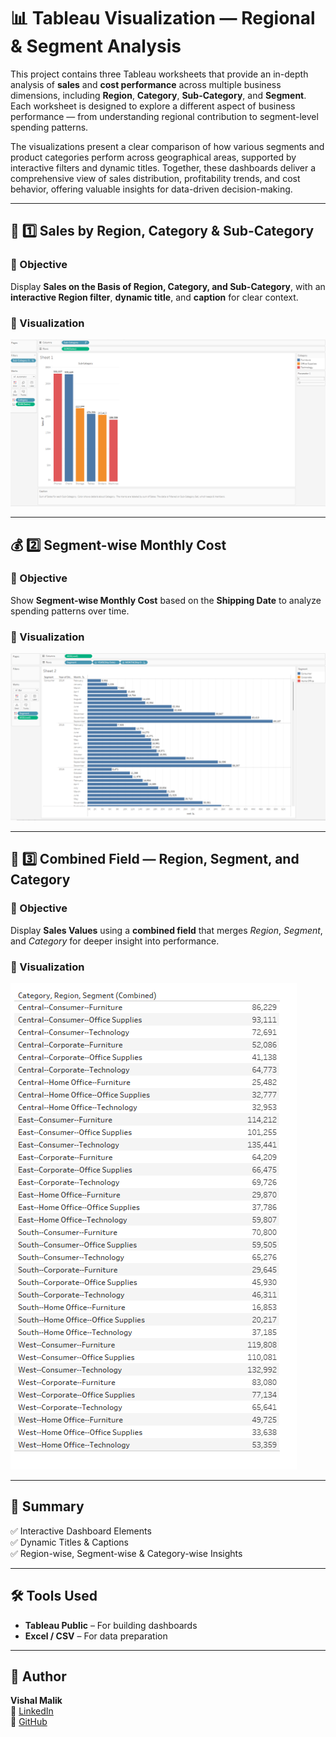 # 📊 Tableau Visualization — Regional & Segment Analysis  

This project contains three Tableau worksheets that provide an in-depth analysis of **sales** and **cost performance** across multiple business dimensions, including **Region**, **Category**, **Sub-Category**, and **Segment**. Each worksheet is designed to explore a different aspect of business performance — from understanding regional contribution to segment-level spending patterns.  

The visualizations present a clear comparison of how various segments and product categories perform across geographical areas, supported by interactive filters and dynamic titles. Together, these dashboards deliver a comprehensive view of sales distribution, profitability trends, and cost behavior, offering valuable insights for data-driven decision-making.

---

## 🧩 1️⃣ Sales by Region, Category & Sub-Category  

### 🔹 Objective  
Display **Sales on the Basis of Region, Category, and Sub-Category**, with an **interactive Region filter**, **dynamic title**, and **caption** for clear context.  

### 📸 Visualization  
![Sales by Region, Category & Sub-Category](images/Screenshot%202025-10-30%20115322.png)

---

## 💰 2️⃣ Segment-wise Monthly Cost  

### 🔹 Objective  
Show **Segment-wise Monthly Cost** based on the **Shipping Date** to analyze spending patterns over time.  

### 📸 Visualization  
![Segment-wise Monthly Cost](images/Screenshot%202025-10-30%20115337.png)

---

## 🧾 3️⃣ Combined Field — Region, Segment, and Category  

### 🔹 Objective  
Display **Sales Values** using a **combined field** that merges *Region*, *Segment*, and *Category* for deeper insight into performance.  

### 📸 Visualization  
![Sales Value by Combined Field](images/Screenshot%202025-10-30%20125851.png)

---

## 🏁 Summary  

✅ Interactive Dashboard Elements  
✅ Dynamic Titles & Captions  
✅ Region-wise, Segment-wise & Category-wise Insights  

---

## 🛠️ Tools Used  

- **Tableau Public** – For building dashboards  
- **Excel / CSV** – For data preparation  

---

## 👤 Author  
**Vishal Malik**  
🔗 [LinkedIn](https://www.linkedin.com/in/vishalmalik18/)  
🔗 [GitHub](https://github.com/vishalmalik18)

